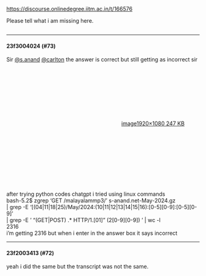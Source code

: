 https://discourse.onlinedegree.iitm.ac.in/t/166576

Please tell what i am missing here.</p>
<pre data-code-wrap="step"><code class="lang-step"></code></pre><hr>

<h4>23f3004024 (#73)</h4>
<p>Sir <a class="mention" href="/u/s.anand">@s.anand</a> <a class="mention" href="/u/carlton">@carlton</a> the answer is correct but still getting as incorrect sir<br/>
<div class="lightbox-wrapper"><a class="lightbox" data-download-href="/uploads/short-url/pJtPsnXtw4LE2os8aCoYk8BBw9E.png?dl=1" href="https://europe1.discourse-cdn.com/flex013/uploads/iitm/original/3X/b/4/b45a7ecbee47ba186638116f55e25da9fb7f44fe.png" rel="noopener nofollow ugc" title="image"><div class="meta"><svg aria-hidden="true" class="fa d-icon d-icon-far-image svg-icon"><use href="#far-image"></use></svg><span class="filename">image</span><span class="informations">1920×1080 247 KB</span><svg aria-hidden="true" class="fa d-icon d-icon-discourse-expand svg-icon"><use href="#discourse-expand"></use></svg></div></a></div><br/>
after trying python codes chatgpt i tried using linux commands<br/>
bash-5.2$ zgrep ‘GET /malayalammp3/’ s-anand.net-May-2024.gz <br/>
| grep -E ‘[(04|11|18|25)/May/2024:(10|11|12|13|14|15|16):[0-5][0-9]:[0-5][0-9]’ <br/>
| grep -E ’ “(GET|POST) .* HTTP/1.[01]” (2[0-9][0-9]) ’ | wc -l<br/>
2316<br/>
i’m getting 2316 but when i enter in the answer box it says incorrect</p><hr>

<h4>23f2003413 (#72)</h4>
<p>yeah i did the same but the transcript was not the same.